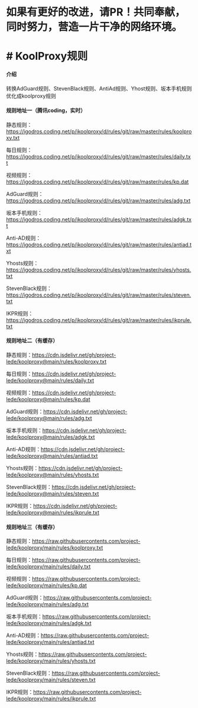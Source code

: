 # 如果有更好的改进，请PR！共同奉献，同时努力，营造一片干净的网络环境。

# # KoolProxy规则

#### 介绍
转换AdGuard规则、StevenBlack规则、AntiAd规则、Yhost规则、坂本手机规则优化成koolproxy规则


#### 规则地址一（腾讯coding，实时）

静态规则：https://igodros.coding.net/p/ikoolproxy/d/rules/git/raw/master/rules/koolproxy.txt

每日规则：https://igodros.coding.net/p/ikoolproxy/d/rules/git/raw/master/rules/daily.txt

视频规则：https://igodros.coding.net/p/ikoolproxy/d/rules/git/raw/master/rules/kp.dat

AdGuard规则：https://igodros.coding.net/p/ikoolproxy/d/rules/git/raw/master/rules/adg.txt 

坂本手机规则：https://igodros.coding.net/p/ikoolproxy/d/rules/git/raw/master/rules/adgk.txt

Anti-AD规则：https://igodros.coding.net/p/ikoolproxy/d/rules/git/raw/master/rules/antiad.txt

Yhosts规则：https://igodros.coding.net/p/ikoolproxy/d/rules/git/raw/master/rules/yhosts.txt

StevenBlack规则：https://igodros.coding.net/p/ikoolproxy/d/rules/git/raw/master/rules/steven.txt

IKPR规则：https://igodros.coding.net/p/ikoolproxy/d/rules/git/raw/master/rules/ikprule.txt

#### 规则地址二（有缓存）

静态规则：https://cdn.jsdelivr.net/gh/project-lede/koolproxy@main/rules/koolproxy.txt

每日规则：https://cdn.jsdelivr.net/gh/project-lede/koolproxy@main/rules/daily.txt

视频规则：https://cdn.jsdelivr.net/gh/project-lede/koolproxy@main/rules/kp.dat

AdGuard规则：https://cdn.jsdelivr.net/gh/project-lede/koolproxy@main/rules/adg.txt 

坂本手机规则：https://cdn.jsdelivr.net/gh/project-lede/koolproxy@main/rules/adgk.txt

Anti-AD规则：https://cdn.jsdelivr.net/gh/project-lede/koolproxy@main/rules/antiad.txt

Yhosts规则：https://cdn.jsdelivr.net/gh/project-lede/koolproxy@main/rules/yhosts.txt

StevenBlack规则：https://cdn.jsdelivr.net/gh/project-lede/koolproxy@main/rules/steven.txt

IKPR规则：https://cdn.jsdelivr.net/gh/project-lede/koolproxy@main/rules/ikprule.txt


#### 规则地址三（有缓存）

静态规则：https://raw.githubusercontents.com/project-lede/koolproxy/main/rules/koolproxy.txt

每日规则：https://raw.githubusercontents.com/project-lede/koolproxy/main/rules/daily.txt

视频规则：https://raw.githubusercontents.com/project-lede/koolproxy/main/rules/kp.dat

AdGuard规则：https://raw.githubusercontents.com/project-lede/koolproxy/main/rules/adg.txt 

坂本手机规则：https://raw.githubusercontents.com/project-lede/koolproxy/main/rules/adgk.txt

Anti-AD规则：https://raw.githubusercontents.com/project-lede/koolproxy/main/rules/antiad.txt

Yhosts规则：https://raw.githubusercontents.com/project-lede/koolproxy/main/rules/yhosts.txt

StevenBlack规则：https://raw.githubusercontents.com/project-lede/koolproxy/main/rules/steven.txt

IKPR规则：https://raw.githubusercontents.com/project-lede/koolproxy/main/rules/ikprule.txt
